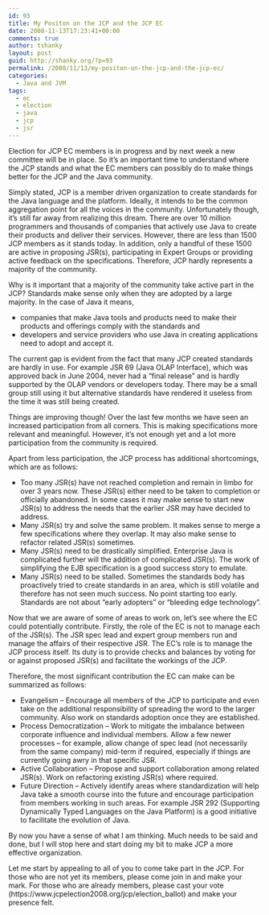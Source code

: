 ```yaml
---
id: 93
title: My Positon on the JCP and the JCP EC
date: 2008-11-13T17:23:41+00:00
comments: true
author: tshanky
layout: post
guid: http://shanky.org/?p=93
permalink: /2008/11/13/my-positon-on-the-jcp-and-the-jcp-ec/
categories:
  - Java and JVM
tags:
  - ec
  - election
  - java
  - jcp
  - jsr
---
```

<p class="MsoNormal">
  <span>Election for JCP EC members is in progress and by next week a new committee will be in place. So it’s an important time to understand where the JCP stands and what the EC members can possibly do to make things better for the JCP and the Java community. </span>
</p>

<p class="MsoNormal">
  <span>Simply stated, JCP is a member driven organization to create standards for the Java language and the platform. Ideally, it intends to be the common aggregation point for all the voices in the community. Unfortunately though, it’s still far away from realizing this dream. There are over 10 million programmers and thousands of companies that actively use Java to create their products and deliver their services. However, there are less than 1500 JCP members as it stands today. In addition, only a handful of these 1500 are active in proposing JSR(s), participating in Expert Groups or providing active feedback on the specifications. Therefore, JCP hardly represents a majority of the community. </span>
</p>

<p class="MsoNormal">
  <span>Why is it important that a majority of the community take active part in the JCP? Standards make sense only when they are adopted by a large majority. In the case of Java it means, </span>
</p>

<ul type="square">
  <li class="MsoNormal">
    <span>companies that make Java tools and products need to make their products and offerings comply with the standards and </span>
  </li>
  <li class="MsoNormal">
    <span>developers and service providers who use Java in creating applications need to adopt and accept it. </span>
  </li>
</ul>

<p class="MsoNormal">
  <span>The current gap is evident from the fact that many JCP created standards are hardly in use. For example JSR 69 (Java OLAP Interface), which was approved back in June 2004, never had a “final release” and is hardly supported by the OLAP vendors or developers today. There may be a small group still using it but alternative standards have rendered it useless from the time it was still being created. </span>
</p>

<p class="MsoNormal">
  <span>Things are improving though! Over the last few months we have seen an increased participation from all corners. This is making specifications more relevant and meaningful. However, it’s not enough yet and a lot more participation from the community is required.</span>
</p>

<p class="MsoNormal">
  <!--more-->
</p>

<p class="MsoNormal">
  Apart from less participation, the JCP process has additional shortcomings, which are as follows:
</p>

<ul type="square">
  <li class="MsoNormal">
    <span>Too many JSR(s) have not reached completion and remain in limbo for over 3 years now. These JSR(s) either need to be taken to completion or officially abandoned. In some cases it may make sense to start new JSR(s) to address the needs that the earlier JSR may have decided to address.</span>
  </li>
  <li class="MsoNormal">
    <span>Many JSR(s) try and solve the same problem. It makes sense to merge a few specifications where they overlap. It may also make sense to refactor related JSR(s) sometimes.</span>
  </li>
  <li class="MsoNormal">
    <span>Many JSR(s) need to be drastically simplified. Enterprise Java is complicated further will the addition of complicated JSR(s). The work of simplifying the EJB specification is a good success story to emulate.</span>
  </li>
  <li class="MsoNormal">
    <span>Many JSR(s) need to be stalled. Sometimes the standards body has proactively tried to create standards in an area, which is still volatile and therefore has not seen much success. No point starting too early. Standards are not about “early adopters” or “bleeding edge technology”.</span>
  </li>
</ul>

<p class="MsoNormal">
  <span>Now that we are aware of some of areas to work on, let’s see where the EC could potentially contribute. Firstly, the role of the EC is not to manage each of the JSR(s). The JSR spec lead and expert group members run and manage the affairs of their respective JSR. The EC’s role is to manage the JCP process itself. Its duty is to provide checks and balances by voting for or against proposed JSR(s) and facilitate the workings of the JCP. </span>
</p>

<p class="MsoNormal">
  <span>Therefore, the most significant contribution the EC can make can be summarized as follows:</span>
</p>

<ul type="square">
  <li class="MsoNormal">
    <span>Evangelism – Encourage all members of the JCP to participate and even take on the additional responsibility of spreading the word to the larger community. Also work on standards adoption once they are established.</span>
  </li>
  <li class="MsoNormal">
    <span>Process Democratization – Work to mitigate the imbalance between corporate influence and individual members. Allow a few newer processes – for example, allow change of spec lead (not necessarily from the same company) mid-term if required, especially if things are currently going awry in that specific JSR. </span>
  </li>
  <li class="MsoNormal">
    <span>Active Collaboration – Propose and support collaboration among related JSR(s). Work on refactoring existing JSR(s) where required.</span>
  </li>
  <li class="MsoNormal">
    <span>Future Direction – Actively identify areas where standardization will help Java take a smooth course into the future and encourage participation from members working in such areas. For example JSR 292 (Supporting Dynamically Typed Languages on the Java Platform) is a good initiative to facilitate the evolution of Java.</span>
  </li>
</ul>

<p class="MsoNormal">
  By now you have a sense of what I am thinking. Much needs to be said and done, but I will stop here and start doing my bit to make JCP a more effective organization.
</p>

<p class="MsoNormal">
  <span>Let me start by appealing to all of you to come take part in the JCP. For those who are not yet its members, please come join in and make your mark. For those who are already members, please cast your vote (https://www.jcpelection2008.org/jcp/election_ballot) and make your presence felt.</span>
</p>